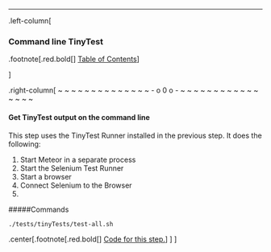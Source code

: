 ---
.left-column[
  ### Command line TinyTest
.footnote[.red.bold[] [Table of Contents](./)] 
<!-- H -->]
.right-column[
~ ~ ~ ~ ~ ~ ~ ~ ~ ~ ~ ~ ~ ~ - o 0 o - ~ ~ ~ ~ ~ ~ ~ ~ ~ ~ ~ ~ ~ ~ ~ ~

#### Get TinyTest output on the command line

This step uses the TinyTest Runner installed in the previous step. It does the following:
1. Start Meteor in a separate process
2. Start the Selenium Test Runner
3. Start a browser
4. Connect Selenium to the Browser
5. 
#####Commands
```terminal
./tests/tinyTests/test-all.sh
```


<!-- Code for this begins at line #311-->
<!-- B -->
.center[.footnote[.red.bold[] <a href="https://github.com/martinhbramwell/Meteor-CI-Tutorial/blob/master/Part02_UnitTestThePackage.sh#L291" target="_blank">Code for this step.</a>] ]
]
